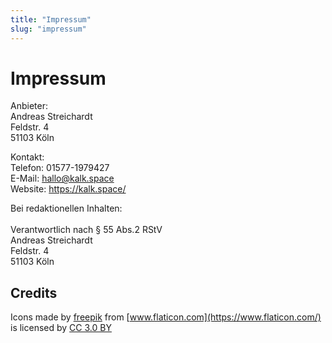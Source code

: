 ```yaml
---
title: "Impressum"
slug: "impressum"
---
```

# Impressum

Anbieter:<br>
Andreas Streichardt<br>
Feldstr. 4<br>
51103 Köln

Kontakt:<br>
Telefon: 01577-1979427<br>
E-Mail: hallo@kalk.space<br>
Website: https://kalk.space/

Bei redaktionellen Inhalten:<br>
 <br>
Verantwortlich nach § 55 Abs.2 RStV<br>
Andreas Streichardt<br>
Feldstr. 4<br>
51103 Köln

## Credits

Icons made by [freepik](https://www.flaticon.com/authors/freepik) from [www.flaticon.com](https://www.flaticon.com/) is licensed by [CC 3.0 BY](http://creativecommons.org/licenses/by/3.0/)
